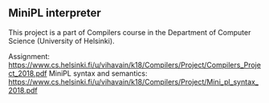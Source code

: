## MiniPL interpreter

This project is a part of Compilers course in the Department of Computer Science (University of Helsinki).

Assignment: https://www.cs.helsinki.fi/u/vihavain/k18/Compilers/Project/Compilers_Project_2018.pdf
MiniPL syntax and semantics: https://www.cs.helsinki.fi/u/vihavain/k18/Compilers/Project/Mini_pl_syntax_2018.pdf
